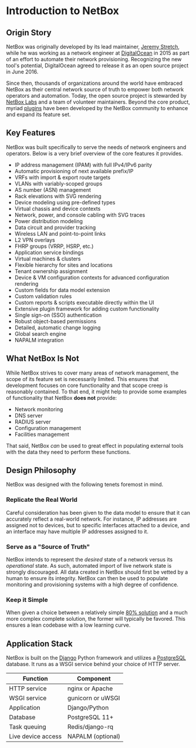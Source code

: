 # Introduction to NetBox

## Origin Story

NetBox was originally developed by its lead maintainer, [Jeremy Stretch](https://github.com/jeremystretch), while he was working as a network engineer at [DigitalOcean](https://www.digitalocean.com/) in 2015 as part of an effort to automate their network provisioning. Recognizing the new tool's potential, DigitalOcean agreed to release it as an open source project in June 2016.

Since then, thousands of organizations around the world have embraced NetBox as their central network source of truth to empower both network operators and automation. Today, the open source project is stewarded by [NetBox Labs](https://netboxlabs.com/) and a team of volunteer maintainers. Beyond the core product, myriad [plugins](https://netbox.dev/plugins/) have been developed by the NetBox community to enhance and expand its feature set.

## Key Features

NetBox was built specifically to serve the needs of network engineers and operators. Below is a very brief overview of the core features it provides.

* IP address management (IPAM) with full IPv4/IPv6 parity
* Automatic provisioning of next available prefix/IP
* VRFs with import & export route targets
* VLANs with variably-scoped groups
* AS number (ASN) management
* Rack elevations with SVG rendering
* Device modeling using pre-defined types
* Virtual chassis and device contexts
* Network, power, and console cabling with SVG traces
* Power distribution modeling
* Data circuit and provider tracking
* Wireless LAN and point-to-point links
* L2 VPN overlays
* FHRP groups (VRRP, HSRP, etc.)
* Application service bindings
* Virtual machines & clusters
* Flexible hierarchy for sites and locations
* Tenant ownership assignment
* Device & VM configuration contexts for advanced configuration rendering
* Custom fields for data model extension
* Custom validation rules
* Custom reports & scripts executable directly within the UI
* Extensive plugin framework for adding custom functionality
* Single sign-on (SSO) authentication
* Robust object-based permissions
* Detailed, automatic change logging
* Global search engine
* NAPALM integration

## What NetBox Is Not

While NetBox strives to cover many areas of network management, the scope of its feature set is necessarily limited. This ensures that development focuses on core functionality and that scope creep is reasonably contained. To that end, it might help to provide some examples of functionality that NetBox **does not** provide:

* Network monitoring
* DNS server
* RADIUS server
* Configuration management
* Facilities management

That said, NetBox _can_ be used to great effect in populating external tools with the data they need to perform these functions.

## Design Philosophy

NetBox was designed with the following tenets foremost in mind.

### Replicate the Real World

Careful consideration has been given to the data model to ensure that it can accurately reflect a real-world network. For instance, IP addresses are assigned not to devices, but to specific interfaces attached to a device, and an interface may have multiple IP addresses assigned to it.

### Serve as a "Source of Truth"

NetBox intends to represent the _desired_ state of a network versus its _operational_ state. As such, automated import of live network state is strongly discouraged. All data created in NetBox should first be vetted by a human to ensure its integrity. NetBox can then be used to populate monitoring and provisioning systems with a high degree of confidence.

### Keep it Simple

When given a choice between a relatively simple [80% solution](https://en.wikipedia.org/wiki/Pareto_principle) and a much more complex complete solution, the former will typically be favored. This ensures a lean codebase with a low learning curve.

## Application Stack

NetBox is built on the [Django](https://djangoproject.com/) Python framework and utilizes a [PostgreSQL](https://www.postgresql.org/) database. It runs as a WSGI service behind your choice of HTTP server.

| Function           | Component         |
|--------------------|-------------------|
| HTTP service       | nginx or Apache   |
| WSGI service       | gunicorn or uWSGI |
| Application        | Django/Python     |
| Database           | PostgreSQL 11+    |
| Task queuing       | Redis/django-rq   |
| Live device access | NAPALM (optional) |
